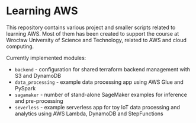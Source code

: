 # Learning AWS

This repository contains various project and smaller scripts related to learning AWS. Most of them has been created to 
support the course at Wrocław University of Science and Technology, related to AWS and cloud computing.

Currently implemented modules:
* `backend` - configuration for shared terraform backend management with S3 and DynamoDB
* `data_processing` - example data processing app using AWS Glue and PySpark 
* `sagamaker` - number of stand-alone SageMaker examples for inference and pre-processing
* `severless` - example serverless app for toy IoT data processing and analytics using AWS Lambda, DynamoDB and StepFunctions
